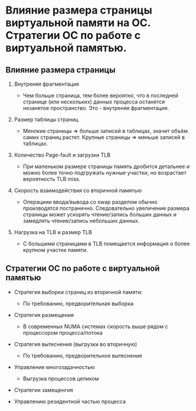 # Влияние размера страницы виртуальной памяти на ОС. Стратегии ОС по работе с виртуальной памятью.

## Влияние размера страницы

1. Внутреняя фрагментация
    * Чем больше страница, тем более вероятно, что в последней странице (или нескольких) данных процесса останется незанятое пространство. Это - внутреняя фрагментация.

2. Размер таблицы страниц
    * Менлкие страницы => больше записей в таблицах, значит объём самих страниц растет. Крупные страницы => меньше записей в таблицах.

3. Количество Page-fault и загрузки TLB
    * При маленьком размере страницы память дробится детальнее и можно более точно подгружать нужные участки, но возрастает вероятность TLB miss.

4. Скорость взаимодействия со вторичной памятью
    * Операциии ввода/вывода со swap разделом обычно производятся постранично. Следовательно увеличение размера страницы может ускорять чтение/запись больших данных и замедлять чтение/запись небольших данных.

5. Нагрузка на TLB и размер TLB
    * С большими страницами в TLB помещается информация о более крупном участке памяти.

## Стратегии ОС по работе с виртуальной памятью

* Стратегия выборки страниц из вторичной памяти:
    - По требованию, предворительная выборка

* Стратегия размещения
    - В современных NUMA системах скорость выше рядом с процессором процесса/потока

* Стратегия вытеснения (выгрузки во вторичную)
    - По требованию, предворительное вытеснение

* Управление многозадачностью
    - Выгрузка процессов целиком

* Стратегии замещенгия

* Управлению резидентной частью процесса